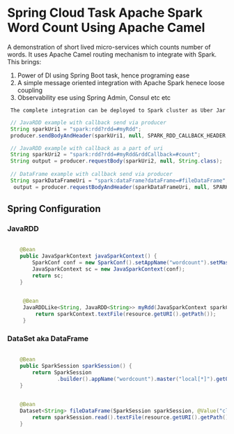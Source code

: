 # Spring Cloud Task Apache Spark Word Count Using Apache Camel

A demonstration of short lived micro-services which counts number of words. It uses Apache Camel routing mechanism to
integrate with Spark. This brings:
1. Power of DI using Spring Boot task, hence programing ease
2. A simple message oriented integration with Apache Spark henece loose coupling
3. Observability ese using Spring Admin, Consul etc etc
```
 The complete integration can be deployed to Spark cluster as Uber Jar
```

```java
 // JavaRDD example with callback send via producer
 String sparkUri1 = "spark:rdd?rdd=#myRdd";
 producer.sendBodyAndHeader(sparkUri1, null, SPARK_RDD_CALLBACK_HEADER, new SerializableVoidRddCallback());

 // JavaRDD example with callback as a part of uri
 String sparkUri2 = "spark:rdd?rdd=#myRdd&rddCallback=#count";
 String output = producer.requestBody(sparkUri2, null, String.class);
  
 // DataFrame example with callback send via producer
 String sparkDataFrameUri = "spark:dataFrame?dataFrame=#fileDataFrame";
  output = producer.requestBodyAndHeader(sparkDataFrameUri, null, SPARK_DATAFRAME_CALLBACK_HEADER, new SerializableDataFrameCallback(), String.class);

```

## Spring Configuration
### JavaRDD
```java
    
    @Bean
    public JavaSparkContext javaSparkContext() {
        SparkConf conf = new SparkConf().setAppName("wordcount").setMaster("local[*]");
        JavaSparkContext sc = new JavaSparkContext(conf);
        return sc;
    }
 ```
 
```java
     
     @Bean
     JavaRDDLike<String, JavaRDD<String>> myRdd(JavaSparkContext sparkContext, @Value("classpath:testrdd.txt") Resource resource) throws IOException {
         return sparkContext.textFile(resource.getURI().getPath());
     }  

```

### DataSet aka DataFrame
```java
    
    @Bean
    public SparkSession sparkSession() {
        return SparkSession
                .builder().appName("wordcount").master("local[*]").getOrCreate();
    }
```

```java
     
    @Bean
    Dataset<String> fileDataFrame(SparkSession sparkSession, @Value("classpath:testrdd.txt") Resource resource) throws IOException {
        return sparkSession.read().textFile(resource.getURI().getPath());
    }  

```